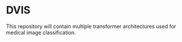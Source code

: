 # DVIS
This repository will contain multiple transformer architectures used for medical image classification. 